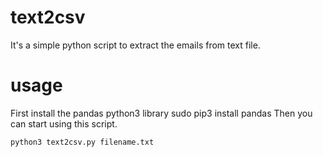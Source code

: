 # text2csv
It's a simple python script to extract the emails from text file.
# usage
First install the pandas python3 library
    sudo pip3 install pandas
Then you can start using this script.
    
    python3 text2csv.py filename.txt
